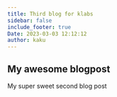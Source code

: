 ```yaml
---
title: Third blog for klabs
sidebar: false
include_footer: true
Date: 2023-03-03 12:12:12
author: kaku
---
```


## My awesome blogpost
My super sweet second blog post
